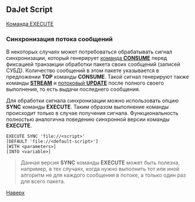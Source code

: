 ## DaJet Script

[Команда EXECUTE](https://github.com/zhichkin/dajet/tree/main/doc/dajet-script/execute/README.md)

### Синхронизация потока сообщений

В некоторых случаях может потребоваться обрабатывать сигнал синхронизации, который генерирует [команда **CONSUME**](https://github.com/zhichkin/dajet/blob/main/doc/dajet-script/databases/consume/README.md) перед фиксацией транзакции обработки пакета своих сообщений (записей СУБД). Количество сообщений в этом пакете указывается в предложении **TOP** команды **CONSUME**. Такой сигнал генерируют также команды [**STREAM**](https://github.com/zhichkin/dajet/blob/main/doc/dajet-script/databases/stream/README.md) и [потоковый **UPDATE**](https://github.com/zhichkin/dajet/blob/main/doc/dajet-script/databases/update/README.md#%D0%BF%D0%BE%D1%82%D0%BE%D0%BA%D0%BE%D0%B2%D1%8B%D0%B9-update) после полного своего выполнения, то есть выдачи последнего сообщения.

Для обработки сигнала синхронизации можно использовать опцию **SYNC** команды **EXECUTE**. Таким образом выполнение команды происходит только в случае получения сигнала. Функциональность полностью аналогична поведению синхронной версии команды **EXECUTE**.

```
EXECUTE SYNC 'file://<script>'
[DEFAULT 'file://<default-script>']
[WITH <parameters>]
[INTO <variable>]
```

> Данная версия **SYNC** команды **EXECUTE** может быть полезна, например, в тех случаях, когда нужно выполнить тот или иной алгоритм не для каждого сообщения в потоке, а только один раз для всего пакета.



[Наверх](#синхронизация-потока-сообщений)
